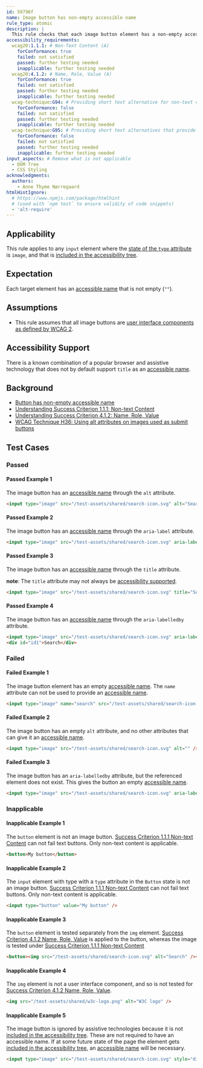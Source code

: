 ```yaml
---
id: 59796f
name: Image button has non-empty accessible name
rule_type: atomic
description: |
  This rule checks that each image button element has a non-empty accessible name.
accessibility_requirements:
  wcag20:1.1.1: # Non-Text Content (A)
    forConformance: true
    failed: not satisfied
    passed: further testing needed
    inapplicable: further testing needed
  wcag20:4.1.2: # Name, Role, Value (A)
    forConformance: true
    failed: not satisfied
    passed: further testing needed
    inapplicable: further testing needed
  wcag-technique:G94: # Providing short text alternative for non-text content that serves the same purpose and presents the same information as the non-text content
    forConformance: false
    failed: not satisfied
    passed: further testing needed
    inapplicable: further testing needed
  wcag-technique:G95: # Providing short text alternatives that provide a brief description of the non-text content
    forConformance: false
    failed: not satisfied
    passed: further testing needed
    inapplicable: further testing needed
input_aspects: # Remove what is not applicable
  - DOM Tree
  - CSS Styling
acknowledgments:
  authors:
    - Anne Thyme Nørregaard
htmlHintIgnore:
  # https://www.npmjs.com/package/htmlhint
  # (used with `npm test` to ensure validity of code snippets)
  - 'alt-require'
---
```


## Applicability

This rule applies to any `input` element where the [state of the `type` attribute](https://html.spec.whatwg.org/multipage/input.html#states-of-the-type-attribute) is `image`, and that is [included in the accessibility tree][].

## Expectation

Each target element has an [accessible name][] that is not empty (`""`).

## Assumptions

- This rule assumes that all image buttons are [user interface components as defined by WCAG 2](https://www.w3.org/TR/WCAG21/#dfn-user-interface-components).

## Accessibility Support

There is a known combination of a popular browser and assistive technology that does not by default support `title` as an [accessible name][].

## Background

- [Button has non-empty accessible name](https://act-rules.github.io/rules/97a4e1)
- [Understanding Success Criterion 1.1.1: Non-text Content](https://www.w3.org/WAI/WCAG21/Understanding/non-text-content.html)
- [Understanding Success Criterion 4.1.2: Name, Role, Value](https://www.w3.org/WAI/WCAG21/Understanding/name-role-value.html)
- [WCAG Technique H36: Using alt attributes on images used as submit buttons](https://www.w3.org/WAI/WCAG21/Techniques/html/H36)

## Test Cases

### Passed

#### Passed Example 1

The image button has an [accessible name][] through the `alt` attribute.

```html
<input type="image" src="/test-assets/shared/search-icon.svg" alt="Search" />
```

#### Passed Example 2

The image button has an [accessible name][] through the `aria-label` attribute.

```html
<input type="image" src="/test-assets/shared/search-icon.svg" aria-label="Search" />
```

#### Passed Example 3

The image button has an [accessible name][] through the `title` attribute.

**note**: The `title` attribute may not always be [accessibility supported](#accessibility-support).

```html
<input type="image" src="/test-assets/shared/search-icon.svg" title="Search" />
```

#### Passed Example 4

The image button has an [accessible name][] through the `aria-labelledby` attribute.

```html
<input type="image" src="/test-assets/shared/search-icon.svg" aria-labelledby="id1" />
<div id="id1">Search</div>
```

### Failed

#### Failed Example 1

The image button element has an empty [accessible name][]. The `name` attribute can not be used to provide an [accessible name][].

```html
<input type="image" name="search" src="/test-assets/shared/search-icon.svg" />
```

#### Failed Example 2

The image button has an empty `alt` attribute, and no other attributes that can give it an [accessible name][].

```html
<input type="image" src="/test-assets/shared/search-icon.svg" alt="" />
```

#### Failed Example 3

The image button has an `aria-labelledby` attribute, but the referenced element does not exist. This gives the button an empty [accessible name][].

```html
<input type="image" src="/test-assets/shared/search-icon.svg" aria-labelledby="non-existing" />
```

### Inapplicable

#### Inapplicable Example 1

The `button` element is not an image button. [Success Criterion 1.1.1 Non-text Content](https://www.w3.org/TR/WCAG21/#non-text-content) can not fail text buttons. Only non-text content is applicable.

```html
<button>My button</button>
```

#### Inapplicable Example 2

The `input` element with type with a `type` attribute in the `Button` state is not an image button. [Success Criterion 1.1.1 Non-text Content](https://www.w3.org/TR/WCAG21/#non-text-content) can not fail text buttons. Only non-text content is applicable.

```html
<input type="button" value="My button" />
```

#### Inapplicable Example 3

The `button` element is tested separately from the `img` element. [Success Criterion 4.1.2 Name, Role, Value](https://www.w3.org/TR/WCAG21/#name-role-value) is applied to the button, whereas the image is tested under [Success Criterion 1.1.1 Non-text Content](https://www.w3.org/TR/WCAG21/#non-text-content)

```html
<button><img src="/test-assets/shared/search-icon.svg" alt="Search" /></button>
```

#### Inapplicable Example 4

The `img` element is not a user interface component, and so is not tested for [Success Criterion 4.1.2 Name, Role, Value](https://www.w3.org/TR/WCAG21/#name-role-value).

```html
<img src="/test-assets/shared/w3c-logo.png" alt="W3C logo" />
```

#### Inapplicable Example 5

The image button is ignored by assistive technologies because it is not [included in the accessibility tree][]. These are not required to have an accessible name. If at some future state of the page the element gets [included in the accessibility tree][], an [accessible name][] will be necessary.

```html
<input type="image" src="/test-assets/shared/search-icon.svg" style="display: none;" />
```

[included in the accessibility tree]: #included-in-the-accessibility-tree 'Definition of included in the accessibility tree'
[accessible name]: #accessible-name 'Definition of accessible name'
